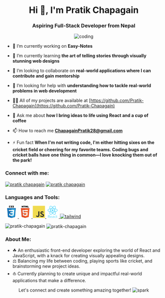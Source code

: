 <h1 align="center">Hi 👋, I'm Pratik Chapagain</h1>
<h3 align="center">Aspiring Full-Stack Developer from Nepal</h3>

<p align="center"> <img src="https://media.giphy.com/media/qgQUggAC3Pfv687qPC/giphy.gif" width="400" alt="coding" /> </p>



- 🔭 I’m currently working on **Easy-Notes**

- 🌱 I’m currently learning **the art of telling stories through visually stunning web designs**

- 👯 I’m looking to collaborate on **real-world applications where I can contribute and gain mentorship**

- 🤝 I’m looking for help with **understanding how to tackle real-world problems in web development**

- 👨‍💻 All of my projects are available at [https://github.com/Pratik-Chapagain](https://github.com/Pratik-Chapagain)

- 💬 Ask me about **how I bring ideas to life using React and a cup of coffee**

- 📫 How to reach me **ChapagainPratik28@gmail.com**

- ⚡ Fun fact **When I'm not writing code, I'm either hitting sixes on the cricket field or cheering for my favorite teams. Coding bugs and cricket balls have one thing in common—I love knocking them out of the park!**



<h3 align="left">Connect with me:</h3>
<p align="left">
<a href="https://linkedin.com/in/pratik chapagain" target="blank"><img align="center" src="https://raw.githubusercontent.com/rahuldkjain/github-profile-readme-generator/master/src/images/icons/Social/linked-in-alt.svg" alt="pratik chapagain" height="30" width="40" /></a>
<a href="https://fb.com/pratik chapagain" target="blank"><img align="center" src="https://raw.githubusercontent.com/rahuldkjain/github-profile-readme-generator/master/src/images/icons/Social/facebook.svg" alt="pratik chapagain" height="30" width="40" /></a>
</p>

<h3 align="left">Languages and Tools:</h3>
<p align="left"> 
  <a href="https://www.w3schools.com/css/" target="_blank" rel="noreferrer"> <img src="https://raw.githubusercontent.com/devicons/devicon/master/icons/css3/css3-original-wordmark.svg" alt="css3" width="40" height="40"/> </a> 
  <a href="https://www.w3.org/html/" target="_blank" rel="noreferrer"> <img src="https://raw.githubusercontent.com/devicons/devicon/master/icons/html5/html5-original-wordmark.svg" alt="html5" width="40" height="40"/> </a> 
  <a href="https://developer.mozilla.org/en-US/docs/Web/JavaScript" target="_blank" rel="noreferrer"> <img src="https://raw.githubusercontent.com/devicons/devicon/master/icons/javascript/javascript-original.svg" alt="javascript" width="40" height="40"/> </a> 
  <a href="https://reactjs.org/" target="_blank" rel="noreferrer"> <img src="https://raw.githubusercontent.com/devicons/devicon/master/icons/react/react-original-wordmark.svg" alt="react" width="40" height="40"/> </a> 
  <a href="https://tailwindcss.com/" target="_blank" rel="noreferrer"> <img src="https://www.vectorlogo.zone/logos/tailwindcss/tailwindcss-icon.svg" alt="tailwind" width="40" height="40"/> </a> 
</p>

<p><img align="left" src="https://github-readme-stats.vercel.app/api/top-langs?username=pratik-chapagain&show_icons=true&locale=en&layout=compact&theme=radical" alt="pratik-chapagain" /></p>

<p>&nbsp;<img align="center" src="https://github-readme-stats.vercel.app/api?username=pratik-chapagain&show_icons=true&locale=en&theme=radical" alt="pratik-chapagain" /></p>



<h3 align="left">About Me:</h3>
<ul>
  <li>☘ An enthusiastic front-end developer exploring the world of React and JavaScript, with a knack for creating visually appealing designs.</li>
  <li>⚖ Balancing my life between coding, playing sports like cricket, and brainstorming new project ideas.</li>
  <li>⛵ Currently planning to create unique and impactful real-world applications that make a difference.</li>
</ul>

<p align="center">Let's connect and create something amazing together! <img src="https://media.giphy.com/media/f3iwJFOVOwuy7K6FFw/giphy.gif" width="40" alt="spark" /></p>
